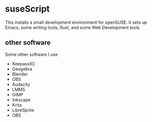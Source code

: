 # suseScript

This installs a small development environment for openSUSE. It sets up Emacs,
some writing tools, Rust, and some Web Development tools.

## other software

Some other software I use

* KeepassXC
* Geogebra
* Blender
* OBS
* Audacity
* LMMS
* GIMP
* Inkscape
* Krita
* LibreSprite
* OBS
